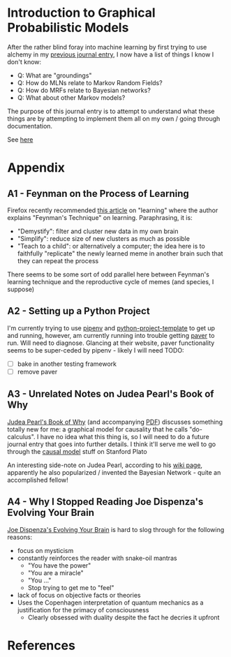 # Introduction to Graphical Probabilistic Models

After the rather blind foray into machine learning by first trying to use alchemy in my [previous journal entry](./3-using-alchemy.md), I now have a list of things I know I don't know:

- Q: What are "groundings"
- Q: How do MLNs relate to Markov Random Fields?
- Q: How do MRFs relate to Bayesian networks?
- Q: What about other Markov models?

The purpose of this journal entry is to attempt to understand what these things are by attempting to implement them all on my own / going through documentation.

See [here](../intgraph)

# Appendix

## A1 - Feynman on the Process of Learning

Firefox recently recommended [this article][1] on "learning" where the author explains "Feynman's Technique" on learning. Paraphrasing, it is:

- "Demystify": filter and cluster new data in my own brain
- "Simplify": reduce size of new clusters as much as possible
- "Teach to a child": or alternatively a computer; the idea here is to faithfully "replicate" the newly learned meme in another brain such that they can repeat the process

There seems to be some sort of odd parallel here between Feynman's learning technique and the reproductive cycle of memes (and species, I suppose)

## A2 - Setting up a Python Project

I'm currently trying to use [pipenv][2] and [python-project-template][3] to get up and running, however, am currently running into trouble getting [paver][4] to run. Will need to diagnose. Glancing at their website, paver functionality seems to be super-ceded by pipenv - likely I will need TODO:

- [ ] bake in another testing framework
- [ ] remove paver

## A3 - Unrelated Notes on Judea Pearl's Book of Why

[Judea Pearl's Book of Why][6] (and accompanying [PDF][9]) discusses something totally new for me: a graphical model for causality that he calls "do-calculus". I have no idea what this thing is, so I will need to do a future journal entry that goes into further details. I think it'll serve me well to go through the [causal model][7] stuff on Stanford Plato

An interesting side-note on Judea Pearl, according to his [wiki page][8], apparently he also popularized / invented the Bayesian Network - quite an accomplished fellow!

## A4 - Why I Stopped Reading Joe Dispenza's Evolving Your Brain

[Joe Dispenza's Evolving Your Brain][5] is hard to slog through for the following reasons:

- focus on mysticism
- constantly reinforces the reader with snake-oil mantras
  - "You have the power"
  - "You are a miracle"
  - "You ..."
  - Stop trying to get me to "feel"
- lack of focus on objective facts or theories
- Uses the Copenhagen interpretation of quantum mechanics as a justification for the primacy of consciousness
  - Clearly obsessed with duality despite the fact he decries it upfront

# References

[1]: <https://getpocket.com/explore/item/the-secret-algorithm-behind-learning> "The Secret PseudoCode Behind Learning"
[2]: <https://github.com/pypa/pipenv> "Pipenv - package manager for python"
[3]: <https://github.com/seanfisk/python-project-template> "Python Project Template"
[4]: <https://github.com/paver/paver> "Python Paver"
[5]: <https://www.audible.com/pd/Evolve-Your-Brain-Audiobook/B01NANC6PV> "Evolve Your Brain on Audible"
[6]: <https://www.audible.com/pd/The-Book-of-Why-Audiobook/B07CYGJDJ8> "Book of Why on Audible"
[7]: <https://plato.stanford.edu/entries/causal-models/index.html> "Causal Models from Stanford Philosophy"
[8]: <https://en.wikipedia.org/wiki/Judea_Pearl> "Judea Pearl on Wikipedia"
[9]: <http://download.audible.com/product_related_docs/BK_BRLL_010665.pdf> "Accompanying PDF to the Book of Why on Audible"
